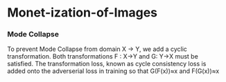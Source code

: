 # Monet-ization-of-Images
 



### Mode Collapse

To prevent Mode Collapse from domain X -> Y, we add a cyclic transformation. Both transformations F : X->Y and G: Y->X must be satisfied.
The transformation loss, known as cycle consistency loss is added onto the adverserial loss in training so that G(F(x))≈x and F(G(x))≈x
